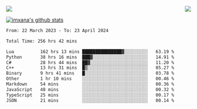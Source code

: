<p>
  <a href="https://count.getloli.com/"><img src="https://count.getloli.com/get/@xana.readme?theme=moebooru-h"></a>
  <img src="https://weather-icon.journeyad.repl.co/@hangzhou?v=1" align="right">
</p>


<a href="https://github.com/imxana"><img align="center" src="https://github-readme-stats.vercel.app/api?username=imxana&show_icons=true&include_all_commits=true&hide_border=tru&custom_title=imxana%27s%20Github%20Stats" alt="imxana's github stats" /></a> 

<!--START_SECTION:waka-->

```txt
From: 22 March 2023 - To: 23 April 2024

Total Time: 256 hrs 42 mins

Lua          162 hrs 13 mins ███████████████▓░░░░░░░░░   63.19 %
Python       38 hrs 16 mins  ███▓░░░░░░░░░░░░░░░░░░░░░   14.91 %
C#           28 hrs 44 mins  ██▓░░░░░░░░░░░░░░░░░░░░░░   11.20 %
C++          13 hrs 31 mins  █▒░░░░░░░░░░░░░░░░░░░░░░░   05.27 %
Binary       9 hrs 41 mins   █░░░░░░░░░░░░░░░░░░░░░░░░   03.78 %
Other        1 hr 10 mins    ░░░░░░░░░░░░░░░░░░░░░░░░░   00.46 %
Markdown     54 mins         ░░░░░░░░░░░░░░░░░░░░░░░░░   00.36 %
JavaScript   48 mins         ░░░░░░░░░░░░░░░░░░░░░░░░░   00.32 %
TypeScript   25 mins         ░░░░░░░░░░░░░░░░░░░░░░░░░   00.17 %
JSON         21 mins         ░░░░░░░░░░░░░░░░░░░░░░░░░   00.14 %
```

<!--END_SECTION:waka-->
